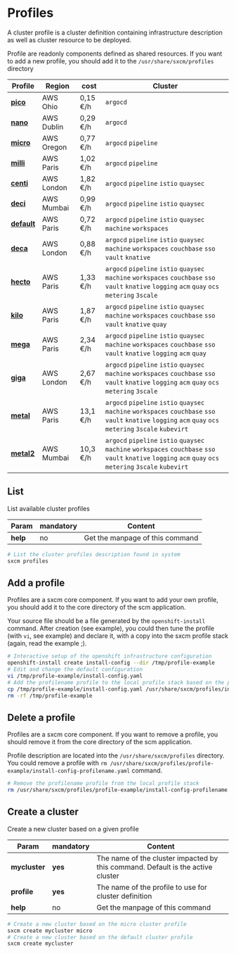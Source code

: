 # Profiles

A cluster profile is a cluster definition containing infrastructure description as well as cluster resource to be deployed.

Profile are readonly components defined as shared resources. If you want to add a new profile, you should add it
to the `/usr/share/sxcm/profiles` directory

| Profile                           | Region     | cost     | Cluster                                                                                                                                                      |
| --------------------------------- | ---------- | -------- | ------------------------------------------------------------------------------------------------------------------------------------------------------------ |
| **[pico](./profiles/pico)**       | AWS Ohio   | 0,15 €/h | `argocd`                                                                                                                                                     |
| **[nano](./profiles/nano)**       | AWS Dublin | 0,29 €/h | `argocd`                                                                                                                                                     |
| **[micro](./profiles/micro)**     | AWS Oregon | 0,77 €/h | `argocd` `pipeline`                                                                                                                                          |
| **[milli](./profiles/milli)**     | AWS Paris  | 1,02 €/h | `argocd` `pipeline`                                                                                                                                          |
| **[centi](./profiles/centi)**     | AWS London | 1,82 €/h | `argocd` `pipeline` `istio` `quaysec`                                                                                                                        |
| **[deci](./profiles/deci)**       | AWS Mumbai | 0,99 €/h | `argocd` `pipeline` `istio`  `quaysec`                                                                                                                       |
| **[default](./profiles/default)** | AWS Paris  | 0,72 €/h | `argocd` `pipeline` `istio` `quaysec` `machine` `workspaces`                                                                                                 |
| **[deca](./profiles/deca)**       | AWS London | 0,88 €/h | `argocd` `pipeline` `istio` `quaysec` `machine` `workspaces` `couchbase` `sso` `vault` `knative`                                                             |
| **[hecto](./profiles/hecto)**     | AWS Paris  | 1,33 €/h | `argocd` `pipeline` `istio` `quaysec` `machine` `workspaces` `couchbase` `sso` `vault` `knative` `logging` `acm` `quay` `ocs` `metering` `3scale`            |
| **[kilo](./profiles/kilo)**       | AWS Paris  | 1,87 €/h | `argocd` `pipeline` `istio` `quaysec` `machine` `workspaces` `couchbase` `sso` `vault` `knative` `quay`                                                      |
| **[mega](./profiles/mega)**       | AWS Paris  | 2,34 €/h | `argocd` `pipeline` `istio` `quaysec` `machine` `workspaces` `couchbase` `sso` `vault` `knative` `logging` `acm` `quay`                                      |
| **[giga](./profiles/giga)**       | AWS London | 2,67 €/h | `argocd` `pipeline` `istio` `quaysec` `machine` `workspaces` `couchbase` `sso` `vault` `knative` `logging` `acm` `quay` `ocs` `metering` `3scale`            |
| **[metal](./profiles/metal)**     | AWS Paris  | 13,1 €/h | `argocd` `pipeline` `istio` `quaysec` `machine` `workspaces` `couchbase` `sso` `vault` `knative` `logging` `acm` `quay` `ocs` `metering` `3scale` `kubevirt` |
| **[metal2](./profiles/metal2)**   | AWS Mumbai | 10,3 €/h | `argocd` `pipeline` `istio` `quaysec` `machine` `workspaces` `couchbase` `sso` `vault` `knative` `logging` `acm` `quay` `ocs` `metering` `3scale` `kubevirt` |

## List

List available cluster profiles

| Param    | mandatory | Content                         |
| -------- | --------- | ------------------------------- |
| **help** | no        | Get the manpage of this command |

```bash
# List the cluster profiles description found in system
sxcm profiles
```

## Add a profile

Profiles are a sxcm core component. If you want to add your own profile, you should add it to the core
directory of the scm application.

Your source file should be a file generated by the `openshift-install` command.
After creation (see example), you could then tune the profile (with `vi`, see example) and declare it,
with a copy into the sxcm profile stack (again, read the example ;).

```bash
# Interactive setup of the openshift infrastructure configuration
openshift-install create install-config --dir /tmp/profile-example
# Edit and change the default configuration
vi /tmp/profile-example/install-config.yaml
# Add the profilename profile to the local profile stack based on the previously created configuration
cp /tmp/profile-example/install-config.yaml /usr/share/sxcm/profiles/install-config-profilename.yaml
rm -rf /tmp/profile-example
```

## Delete a profile

Profiles are a sxcm core component. If you want to remove a profile, you should remove it from the core
directory of the scm application.

Profile description are located into the `/usr/share/sxcm/profiles` directory.
You could remove a profile with `rm /usr/share/sxcm/profiles/profile-example/install-config-profilename.yaml` command.

```bash
# Remove the profilename profile from the local profile stack
rm /usr/share/sxcm/profiles/profile-example/install-config-profilename.yaml
```

## Create a cluster

Create a new cluster based on a given profile

| Param         | mandatory | Content                                                                         |
| ------------- | --------- | ------------------------------------------------------------------------------- |
| **mycluster** | **yes**   | The name of the cluster impacted by this command. Default is the active cluster |
| **profile**   | **yes**   | The name of the profile to use for cluster definition                           |
| **help**      | no        | Get the manpage of this command                                                 |

```bash
# Create a new cluster based on the micro cluster profile
sxcm create mycluster micro
# Create a new cluster based on the default cluster profile
sxcm create mycluster
```
